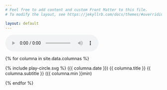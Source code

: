 ```yaml
---
# Feel free to add content and custom Front Matter to this file.
# To modify the layout, see https://jekyllrb.com/docs/themes/#overriding-theme-defaults

layout: default
---
```


<div class="container">
<div class="streaming">
    <audio id="audio" controls="controls">
        <source id="audioSource" src=""></source>
    </audio>
</div>
</div>

<div class="container">

{% for columna in site.data.columnas %}

<article class="message">
    <a onClick="playMp3('https://archive.org/download/{{ columna.mp3 }}')">
    <div class="message-body">
    {% include play-circle.svg %} ({{ columna.date }}) {{ columna.title }} {{ columna.subtitle }} ({{ columna.min }}min)
    </div>
    </a>
</article>

{% endfor %}

</div>
